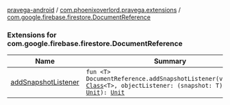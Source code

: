 [pravega-android](../../index.md) / [com.phoenixoverlord.pravega.extensions](../index.md) / [com.google.firebase.firestore.DocumentReference](./index.md)

### Extensions for com.google.firebase.firestore.DocumentReference

| Name | Summary |
|---|---|
| [addSnapshotListener](add-snapshot-listener.md) | `fun <T> DocumentReference.addSnapshotListener(valueType: `[`Class`](https://docs.oracle.com/javase/6/docs/api/java/lang/Class.html)`<T>, objectListener: (snapshot: T) -> `[`Unit`](https://kotlinlang.org/api/latest/jvm/stdlib/kotlin/-unit/index.html)`): `[`Unit`](https://kotlinlang.org/api/latest/jvm/stdlib/kotlin/-unit/index.html) |
